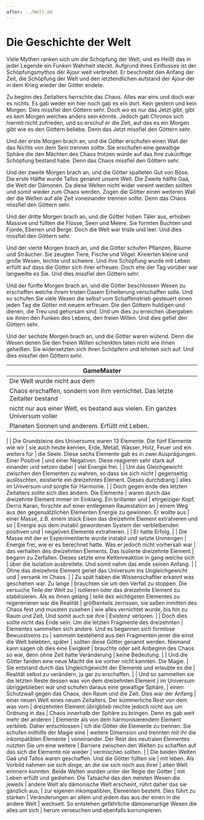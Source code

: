 ```yaml
---
after: ../Welt.md
---
```


# Die Geschichte der Welt

Viele Mythen ranken sich um die Schöpfung der Welt, und es Heißt das in jeder
Legende ein Funken Wahrheit steckt. Aufgrund ihres Einflusses ist der
Schöpfungsmythos der Ajour weit verbreitet. Er beschreibt den Anfang der Zeit,
die Schöpfung der Welt und den letztendlichen aufstand der Ajour der in dem
Krieg wieder der Götter endete.

Zu beginn des Zeitalters herrschte das Chaos. Alles war eins und doch war es
nichts. Es gab weder ein hier noch gab es ein dort. Kein gestern und kein
Morgen. Dies missfiel den Göttern sehr. Doch wo es nur das Jetzt gibt, gibt es
kein Morgen welches anders sein könnte. Jedoch gab Chronos sich hiermit nicht
zufrieden, und so erschuf er die Zeit, auf das es ein Morgen gibt wie es den
Göttern beliebe. Denn das Jetzt missfiel den Göttern sehr.

Und der erste Morgen brach an, und die Götter erschufen einen Wall der das
Nichts von dem Sein trennen sollte. Sie erschufen eine gewaltige Sphäre die den
Mächten des Chaos trotzen würde auf das Ihre zukünftige Schöpfung bestand habe.
Denn das Chaos missfiel den Göttern sehr.

Und der zweite Morgen brach an, und die Götter spalteten Gut von Böse. Die erste
Hälfte wurde Tallos genannt unsere Welt. Die Zweite hälfte Gaä, die Welt der
Dämonen. Da diese Welten nicht wider vereint werden sollten und somit wieder zum
Chaos werden. Zogen die Götter einen weiteren Wall der die Welten auf alle Zeit
voneinander trennen sollte. Denn das Chaos missfiel den Göttern sehr.

Und der dritte Morgen brach an, und die Götter hoben Täler aus, erhoben Massive
und füllten die Flüsse, Seen und Meere. Sie formten Buchten und Fjorde, Ebenen
und Berge. Doch die Welt war triste und leer. Und dies missfiel den Göttern
sehr.

Und der vierte Morgen brach an, und die Götter schufen Pflanzen, Bäume und
Sträucher. Sie zeugten Tiere, Fische und Vögel. Kreierten kleine und große
Wesen, leichte und schwere. Und ihre Schöpfung wurde mit Leben erfüllt auf dass
die Götter sich ihrer erfreuen. Doch ehe der Tag vorüber war langweilte es Sie.
Und dies missfiel den Göttern sehr.

Und der fünfte Morgen brach an, und die Götter beschlossen Wesen zu erschaffen
welche ihrem tristen Dasein Erheiterung verschaffen solle. Und so schufen Sie
viele Wesen die selbst vom Schaffenstrieb gesteuert einen jeden Tag die Götter
mit neuem erfreuen. Die den Göttern huldigen und dienen, die Treu und gehorsam
sind. Und um dies zu erreichen übergaben sie ihnen den Funken des Lebens, den
freien Willen. Und dies gefiel den Göttern sehr.

Und der sechste Morgen brach an, und die Götter waren wütend. Denn die Wesen
denen Sie den freien Willen schenkten taten nicht wie ihnen geheißen. Sie
widersetzten sich ihren Schöpfern und lehnten sich auf. Und dies missfiel den
Göttern sehr.

| GameMaster
|-------------------------------------------------------------------------------
| Die Welt wurde nicht aus dem
| Chaos erschaffen, sondern von ihm vernichtet. Das letzte Zeitalter bestand 
| nicht nur aus einer Welt, es bestand aus vielen. Ein ganzes Universum voller
| Planeten Sonnen und anderem. Erfüllt mit Leben.
| 
| Die Grundsteine des Universums waren 13 Elemente. Die fünf Elemente wie wir
| sie auch heute kennen, Erde, Metall, Wasser, Holz, Feuer und ein weiters für
| die Seele. Diese sechs Elemente gab es in zwei Ausprägungen. Einer Positive
| und einer Negativen. Diese reagieren sehr stark auf einander und setzen dabei
| viel Energie frei.
| 
| Um das Gleichgewicht zwischen den Elementen zu wahren, so dass sie sich nicht
| gegenseitig auslöschten, existierte ein dreizehntes Element. Dieses durchdrang
| alles im Universum und sorgte für Harmonie.
| 
| Doch gegen ende des letzten Zeitalters sollte sich dies ändern. Die Elemente
| waren durch das dreizehnte Element immer im Einklang. Ein brillanter und
| ehrgeiziger Kopf, Derris Karan, forschte auf einer entlegenen Raumstation an
| einem Weg aus den gegensätzlichen Elementen Energie zu gewinnen. Er wollte aus
| einer Masse, z.B. einem stück Eisen das dreizehnte Element extrahieren und so
| Energie aus dem instabil gewordenen System der verbleibenden positiven und
| negativen Elemente extrahieren.
| 
| Er hatte Erfolg.
| 
| Die Masse mit der er Experimentierte wurde instabil und setzte Unmengen
| Energie frei, wie er es berechnet hatte. Was er jedoch nicht vorhersah war
| das verhalten des dreizehnten Elements. Das Isolierte dreizehnte Element
| begann zu Zerfallen. Dieses setzte eine Kettenreaktion in gang welche sich
| über die Isolation ausbreitete. Und somit nahm das ende seinen Anfang.
| 
| Ohne das dreizehnte Element geriet das Universum ins Ungleichgewicht und
| versank im Chaos.
| 
| Zu spät haben die Wissenschaftler erkannt was geschehen war. Zu lange
| brauchten sie um den Verfall zu stoppen. Die versuche Teile der Welt zu
| isolieren oder das dreizehnte Element zu stabilisieren. Als es ihnen gelang
| teile des wichtigsten  Elementes zu regenerieren war die Realität
| größtenteils zerrissen, sie saßen inmitten des Chaos fest und mussten zusehen
| wie alles vernichtet wurde, bis hin zu Raum und Zeit. Und somit auch sie ihre
| Existenz verloren.
| 
| Doch dies sollte nicht das Ende sein. Um die letzten Fragmente des dreizehnten
| Elementes sammelten sich andere. Und es begannen sich formlose Bewusstseins zu
| sammeln bestehend aus den Fragmenten jener die einst die Welt belebten, später
| sollten diese Götter genannt werden. Niemand kann sagen ob dies eine Ewigkeit
| brauchte oder seit Anbeginn des Chaos so war, denn ohne Zeit hatte Veränderung
| keine Bedeutung.
| 
| Und die Götter fanden eine neue Macht die sie vorher nicht kannten. Die Magie.
| Sie entstand durch das Ungleichgewicht der Elemente und erlaubte es die
| Realität selbst zu verändern, ja gar zu erschaffen.
| 
| Und so sammelten sie die letzten Reste dessen was von dem dreizehnten Element
| im Universum übriggeblieben war und schufen daraus eine gewaltige Sphäre,
| einen Schutzwall gegen das Chaos, den Raum und die Zeit. Dies war der Anfang
| einer neuen Welt eines neuen Zeitalters. Der kümmerliche Rest von dem was vom
| dreizehnten Element übrigblieb reichte jedoch nicht aus um Ordnung in das
| Chaos innerhalb der Sphäre zu bringen. Denn es gab weit mehr der anderen
| Elemente als von dem harmonisierendem Element verblieb. Daher entschlossen 
| ich die Götter die Elemente zu trennen. Sie schufen mithilfe der Magie eine
| weitere Dimension und trennten mit ihr die inkompatiblen Elemente
| voneinander. Der Rest des neutralen Elementes nutzten Sie um eine weitere
| Barriere zwischen den Welten zu schaffen auf das sich die Elemente nie wieder
| vermischen sollten.
| 
| Die beiden Welten Gaä und Tallos waren geschaffen. Und die Götter füllten sie
| mit leben. Als Vorbild nahmen sie sich dinge, an die sie sich noch aus ihrer
| alten Welt erinnern konnten. Beide Welten wurden unter der Regie der Götter
| mit Leben erfüllt und gediehen. Die Tatsache das den meisten Wesen die jeweils
| andere Welt als dämonische Welt erscheint, rührt daher das sie gänzlich aus,
| zur eigenen inkompatiblen, Elementen besteht. Dies führt zu starken
| Veränderungen an allem und jedem das aus der einen in die andere Welt
| wechselt. So entstehen gefährliche dämonenartige Wesen die alles um sich
| herum verseuchen und ebenfalls korrumpieren. 
